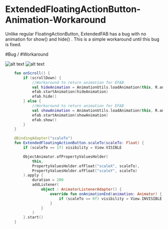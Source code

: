 # ExtendedFloatingActionButton-Animation-Workaround
Unlike regular FloatingActionButton, ExtendedFAB has a bug with no animation for show() and hide() . This is a simple workaround until this bug is fixed.

                                          
#Bug / #Workaround

![alt text](https://i.ibb.co/17QfZ4p/bug.gif) ![alt text](https://i.ibb.co/rdhKpR8/workaround.gif)

```kotlin
    fun onScroll() {
        if (scrollDown) {
            //Workaround to return animation for EFAB
            val hideAnimation = AnimationUtils.loadAnimation(this, R.anim.scale_down)
            efab.startAnimation(hideAnimation)
            efab.hide()
        } else {
            //Workaround to return animation for EFAB
            val showAnimation = AnimationUtils.loadAnimation(this, R.anim.scale_up)
            efab.startAnimation(showAnimation)
            efab.show()
        }
    }
```
```kotlin
    @BindingAdapter("scaleTo")
    fun ExtendedFloatingActionButton.scaleTo(scaleTo: Float) {
        if (scaleTo == 1f) visibility = View.VISIBLE

        ObjectAnimator.ofPropertyValuesHolder(
            this,
            PropertyValuesHolder.ofFloat("scaleX", scaleTo),
            PropertyValuesHolder.ofFloat("scaleY", scaleTo)
        ).apply {
            duration = 200
            addListener(
                object : AnimatorListenerAdapter() {
                    override fun onAnimationEnd(animation: Animator) {
                        if (scaleTo == 0f) visibility = View.INVISIBLE
                    }
                }
            )
        }.start()
    }
```
